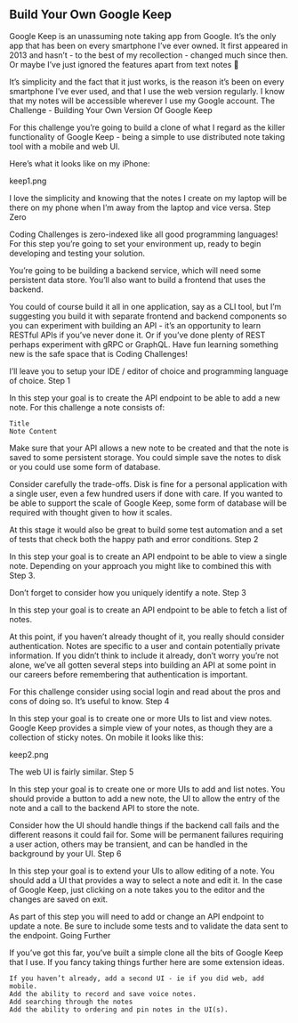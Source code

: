 ## Build Your Own Google Keep

Google Keep is an unassuming note taking app from Google. It’s the only app that has been on every smartphone I’ve ever owned. It first appeared in 2013 and hasn’t - to the best of my recollection - changed much since then. Or maybe I’ve just ignored the features apart from text notes 🙂

It’s simplicity and the fact that it just works, is the reason it’s been on every smartphone I’ve ever used, and that I use the web version regularly. I know that my notes will be accessible wherever I use my Google account.
The Challenge - Building Your Own Version Of Google Keep

For this challenge you’re going to build a clone of what I regard as the killer functionality of Google Keep - being a simple to use distributed note taking tool with a mobile and web UI.

Here’s what it looks like on my iPhone:

keep1.png

I love the simplicity and knowing that the notes I create on my laptop will be there on my phone when I’m away from the laptop and vice versa.
Step Zero

Coding Challenges is zero-indexed like all good programming languages! For this step you’re going to set your environment up, ready to begin developing and testing your solution.

You’re going to be building a backend service, which will need some persistent data store. You’ll also want to build a frontend that uses the backend.

You could of course build it all in one application, say as a CLI tool, but I’m suggesting you build it with separate frontend and backend components so you can experiment with building an API - it’s an opportunity to learn RESTful APIs if you’ve never done it. Or if you’ve done plenty of REST perhaps experiment with gRPC or GraphQL. Have fun learning something new is the safe space that is Coding Challenges!

I’ll leave you to setup your IDE / editor of choice and programming language of choice.
Step 1

In this step your goal is to create the API endpoint to be able to add a new note. For this challenge a note consists of:

    Title
    Note Content

Make sure that your API allows a new note to be created and that the note is saved to some persistent storage. You could simple save the notes to disk or you could use some form of database.

Consider carefully the trade-offs. Disk is fine for a personal application with a single user, even a few hundred users if done with care. If you wanted to be able to support the scale of Google Keep, some form of database will be required with thought given to how it scales.

At this stage it would also be great to build some test automation and a set of tests that check both the happy path and error conditions.
Step 2

In this step your goal is to create an API endpoint to be able to view a single note. Depending on your approach you might like to combined this with Step 3.

Don’t forget to consider how you uniquely identify a note.
Step 3

In this step your goal is to create an API endpoint to be able to fetch a list of notes.

At this point, if you haven’t already thought of it, you really should consider authentication. Notes are specific to a user and contain potentially private information. If you didn’t think to include it already, don’t worry you’re not alone, we’ve all gotten several steps into building an API at some point in our careers before remembering that authentication is important.

For this challenge consider using social login and read about the pros and cons of doing so. It’s useful to know.
Step 4

In this step your goal is to create one or more UIs to list and view notes. Google Keep provides a simple view of your notes, as though they are a collection of sticky notes. On mobile it looks like this:

keep2.png

The web UI is fairly similar.
Step 5

In this step your goal is to create one or more UIs to add and list notes. You should provide a button to add a new note, the UI to allow the entry of the note and a call to the backend API to store the note.

Consider how the UI should handle things if the backend call fails and the different reasons it could fail for. Some will be permanent failures requiring a user action, others may be transient, and can be handled in the background by your UI.
Step 6

In this step your goal is to extend your UIs to allow editing of a note. You should add a UI that provides a way to select a note and edit it. In the case of Google Keep, just clicking on a note takes you to the editor and the changes are saved on exit.

As part of this step you will need to add or change an API endpoint to update a note. Be sure to include some tests and to validate the data sent to the endpoint.
Going Further

If you’ve got this far, you’ve built a simple clone all the bits of Google Keep that I use. If you fancy taking things further here are some extension ideas.

    If you haven’t already, add a second UI - ie if you did web, add mobile.
    Add the ability to record and save voice notes.
    Add searching through the notes
    Add the ability to ordering and pin notes in the UI(s).
